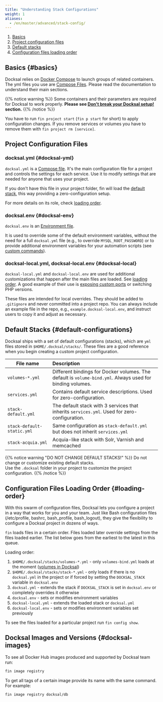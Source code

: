 ```yaml
---
title: "Understanding Stack Configurations"
weight: 1
aliases:
  - /en/master/advanced/stack-config/
---
```

1. [Basics](#basics)
2. [Project configuration files](#docksal-yml)
3. [Default stacks](#default-configurations)
4. [Configuration files loading order](#loading-order)

## Basics {#basics}

Docksal relies on [Docker Compose](https://docs.docker.com/compose/) to launch groups of related containers.
The yml files you use are [Compose Files](https://docs.docker.com/compose/compose-file/). 
Please read the documentation to understand their main sections.

{{% notice warning %}}
Some containers and their parameters are required for Docksal to work properly. 
**Please see [Don't break your Docksal setup!](/stack/custom-configuration/#warning) section.**
{{% /notice %}}

You have to run `fin project start` (`fin p start` for short) to apply configuration changes.
If you remove services or volumes you have to remove them with `fin project rm [service]`.

## Project Configuration Files
### docksal.yml {#docksal-yml}

`docksal.yml` is a [Compose file](https://docs.docker.com/compose/compose-file/).
It's the main configuration file for a project and controls the settings for each service. Use it to
modify settings that are needed for anyone that uses your project.

If you don't have this file in your project folder, fin will load the [default stack](#default-configurations), 
this way providing a zero-configuration setup.

For more details on its role, check [loading order](#loading-order).

### docksal.env {#docksal-env}

`docksal.env` is an [Environment file](https://docs.docker.com/compose/env-file/).

It is used to override some of the default environment variables, without the need for
a full `docksal.yml` file (e.g., to override `MYSQL_ROOT_PASSWORD`) or to provide additional environment
variables for your automation scripts (see [custom commands](/fin/custom-commands/)).

### docksal-local.yml, docksal-local.env {#docksal-local}

`docksal-local.yml` and `docksal-local.env` are used for additional customizations that happen after the main files 
are loaded. See [loading order](#loading-order). A good example of their use is [exposing custom ports](/core/networking/#expose-port) 
or switching PHP versions.

These files are intended for local overrides. They should be added to `.gitignore` and never committed into a project 
repo. You can always include an example file in the repo, e.g., `example.docksal-local.env`, and instruct users to copy 
it and adjust as necessary.

## Default Stacks {#default-configurations}

Docksal ships with a set of default configurations (stacks), which are `yml` files stored in `$HOME/.docksal/stacks/`.
These files are a good reference when you begin creating a custom project configuration.

| File name                  | Description |
|----------------------------|:------------|
| `volumes-*.yml`            | Different bindings for Docker volumes. The default is `volume-bind.yml`. Always used for binding volumes.  
| `services.yml`             | Contains default service descriptions. Used for zero-configuration. |
| `stack-default.yml`        | The default stack with 3 services that inherits `services.yml`. Used for zero-configuration. |
| `stack-default-static.yml` | Same configuration as `stack-default.yml` but does not inherit `services.yml`|
| `stack-acquia.yml`         | Acquia-like stack with Solr, Varnish and memcached|

{{% notice warning "DO NOT CHANGE DEFAULT STACKS!" %}}
Do not change or customize existing default stacks.  
Use the `.docksal` folder in your project to customize the project configuration.
{{% /notice %}}

## Configuration Files Loading Order {#loading-order}

With this swarm of configuration files, Docksal lets you configure a project in a way that works for you and your team. 
Just like Bash configuration files (/etc/profile, bashrc, bash_profile, bash_logout), they give the flexibility to 
configure a Docksal project in dozens of ways.

`fin` loads files in a certain order. Files loaded later override settings from the files loaded earlier. 
The list below goes from the earliest to the latest in this queue.

Loading order:

1. `$HOME/.docksal/stacks/volumes-*.yml` - only `volumes-bind.yml` loads at the moment ([volumes in Docksal](/core/volumes/))
2. `$HOME/.docksal/stacks/stack-*.yml` - only loads if there is no `docksal.yml` in the project or if forced by setting the `DOCKSAL_STACK` variable in `docksal.env`
3. `docksal.yml` - extends the stack if `DOCKSAL_STACK` is set in `docksal.env` or completely overrides it otherwise
4. `docksal.env` - sets or modifies environment variables
5. `docksal-local.yml` - extends the loaded stack or `docksal.yml`
6. `docksal-local.env` - sets or modifies environment variables set previously

To see the files loaded for a particular project run `fin config show`.

## Docksal Images and Versions {#docksal-images}

To see all Docker Hub images produced and supported by Docksal team run:

```bash
fin image registry
```

To get all tags of a certain image provide its name with the same command. For example:

```bash
fin image registry docksal/db
```
